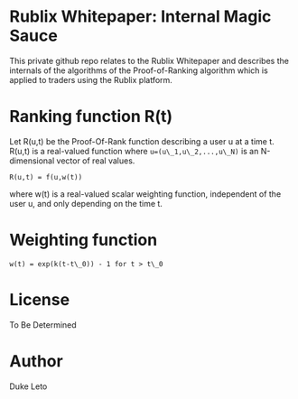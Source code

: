 # Rublix Whitepaper: Internal Magic Sauce

This private github repo relates to the Rublix Whitepaper and describes the
internals of the algorithms of the Proof-of-Ranking algorithm which is applied
to traders using the Rublix platform.

# Ranking function R(t)

Let R(u,t) be the Proof-Of-Rank function describing a user u at a time t.
R(u,t) is a real-valued function where `u=(u\_1,u\_2,...,u\_N)` is an
N-dimensional vector of real values.

    R(u,t) = f(u,w(t))

where w(t) is a real-valued scalar weighting function, independent of the user u, and only
depending on the time t.

# Weighting function

    w(t) = exp(k(t-t\_0)) - 1 for t > t\_0

# License

To Be Determined

# Author

Duke Leto
